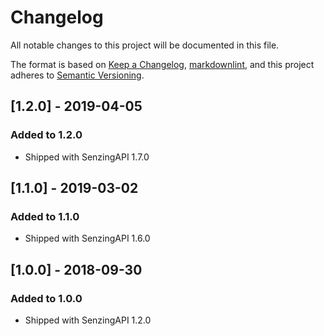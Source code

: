 # Changelog

All notable changes to this project will be documented in this file.

The format is based on [Keep a Changelog](https://keepachangelog.com/en/1.0.0/),
[markdownlint](https://dlaa.me/markdownlint/),
and this project adheres to [Semantic Versioning](https://semver.org/spec/v2.0.0.html).

## [1.2.0] - 2019-04-05

### Added to 1.2.0

- Shipped with SenzingAPI 1.7.0

## [1.1.0] - 2019-03-02

### Added to 1.1.0

- Shipped with SenzingAPI 1.6.0

## [1.0.0] - 2018-09-30

### Added to 1.0.0

- Shipped with SenzingAPI 1.2.0
